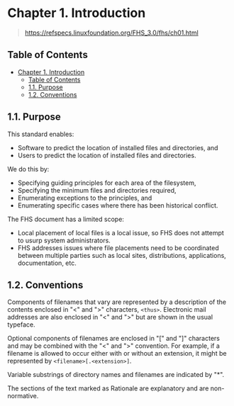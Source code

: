 # Chapter 1. Introduction

> <https://refspecs.linuxfoundation.org/FHS_3.0/fhs/ch01.html>

## Table of Contents

- [Chapter 1. Introduction](#chapter-1-introduction)
  - [Table of Contents](#table-of-contents)
  - [1.1. Purpose](#11-purpose)
  - [1.2. Conventions](#12-conventions)

## 1.1. Purpose

This standard enables:

- Software to predict the location of installed files and directories, and
- Users to predict the location of installed files and directories.

We do this by:

- Specifying guiding principles for each area of the filesystem,
- Specifying the minimum files and directories required,
- Enumerating exceptions to the principles, and
- Enumerating specific cases where there has been historical conflict.

The FHS document has a limited scope:

- Local placement of local files is a local issue, so FHS does not attempt to
  usurp system administrators.
- FHS addresses issues where file placements need to be coordinated between
  multiple parties such as local sites, distributions, applications,
  documentation, etc.

## 1.2. Conventions

Components of filenames that vary are represented by a description of the
contents enclosed in "<" and ">" characters, `<thus>`. Electronic mail
addresses are also enclosed in "<" and ">" but are shown in the usual typeface.

Optional components of filenames are enclosed in "[" and "]" characters and may
be combined with the "<" and ">" convention. For example, if a filename is
allowed to occur either with or without an extension, it might be represented
by `<filename>[.<extension>]`.

Variable substrings of directory names and filenames are indicated by "*".

The sections of the text marked as Rationale are explanatory and are
non-normative.

